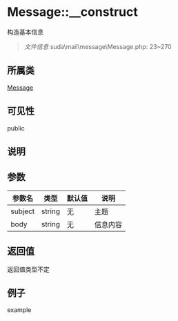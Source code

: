 # Message::__construct
构造基本信息
> *文件信息* suda\mail\message\Message.php: 23~270
## 所属类 

[Message](../Message.md)

## 可见性

  public  
## 说明



## 参数

| 参数名 | 类型 | 默认值 | 说明 |
|--------|-----|-------|-------|
| subject |  string | 无 |  主题 |
| body |  string | 无 |  信息内容 |

## 返回值
返回值类型不定

## 例子

example